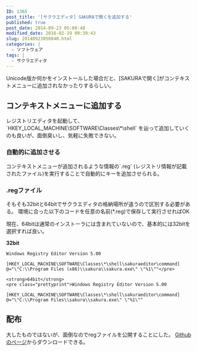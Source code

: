 ```yaml
---
ID: 1365
post_title: '[サクラエディタ] SAKURAで開くを追加する'
published: true
post_date: 2014-09-23 05:08:40
modified_date: 2016-02-19 09:39:43
slug: 20140923050840.html
categories: |
  - ソフトウェア
tags: |
  - サクラエディタ
---
```

Unicode版か何かをインストールした場合だと、[SAKURAで開く]がコンテキストメニューに追加されなかったりするらしい。
<!--more-->
<h2>コンテキストメニューに追加する</h2>
レジストリエディタを起動して、`HKEY_LOCAL_MACHINE\SOFTWARE\Classes\*\shell` を辿って追加していくのも良いが、面倒臭いし、気軽に失敗できない。

<h3>自動的に追加させる</h3>
コンテキストメニューが追加されるような情報の`.reg` (レジストリ情報が記載されたファイル)を実行することで自動的にキーを追加させられる。

<h3>.regファイル</h3>
そもそも32bitと64bitでサクラエディタの格納場所が違うので区別する必要がある。
環境に合った以下のコードを任意の名前(*.reg)で保存して実行させればOK

現在、64bitは通常のインストーラには含まれていないので、基本的には32bitを選択すれば良い。

<strong>32bit</strong>
```
Windows Registry Editor Version 5.00

[HKEY_LOCAL_MACHINE\SOFTWARE\Classes\*\shell\sakuraeditor\command]
@="\"C:\\Program Files (x86)\\sakura\\sakura.exe\" \"%1\""</pre>

<strong>64bit</strong>
<pre class="prettyprint">Windows Registry Editor Version 5.00

[HKEY_LOCAL_MACHINE\SOFTWARE\Classes\*\shell\sakuraeditor\command]
@="\"C:\\Program Files\\sakura\\sakura.exe\" \"%1\""
```

<h2>配布</h2>
大したものではないが、面倒なのでregファイルを公開することにした。
<a href="https://github.com/hiro0218/register-files/tree/master/oepn-with-sakura">Githubのページ</a>からダウンロードできる。